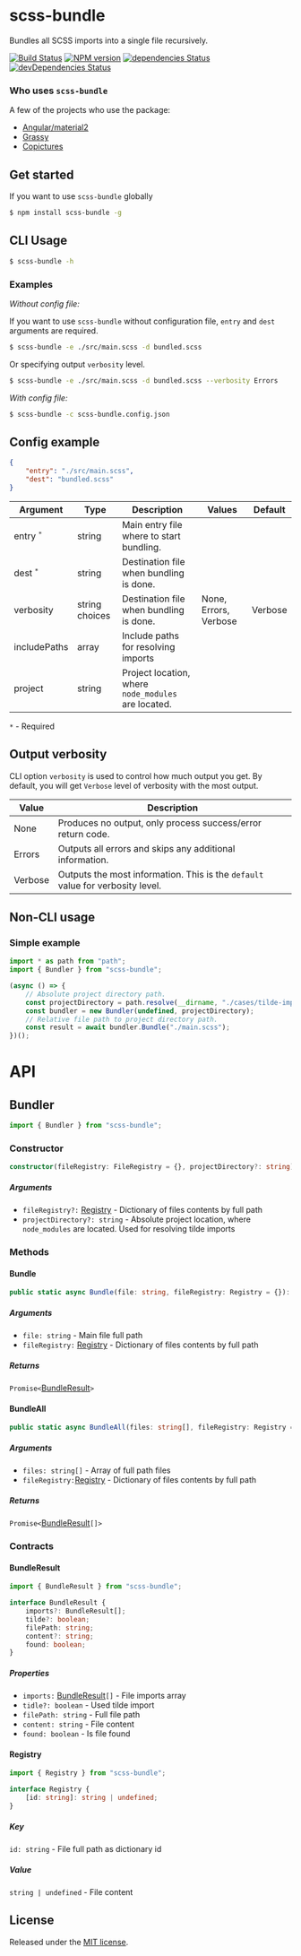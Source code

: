 # scss-bundle

Bundles all SCSS imports into a single file recursively.

[![Build Status](https://travis-ci.org/SimplrJS/scss-bundle.svg?branch=master)](https://travis-ci.org/SimplrJS/scss-bundle)
[![NPM version](http://img.shields.io/npm/v/scss-bundle.svg)](https://www.npmjs.com/package/scss-bundle) [![dependencies Status](https://david-dm.org/simplrjs/scss-bundle/status.svg)](https://david-dm.org/simplrjs/scss-bundle) [![devDependencies Status](https://david-dm.org/simplrjs/scss-bundle/dev-status.svg)](https://david-dm.org/simplrjs/scss-bundle?type=dev)

### Who uses `scss-bundle`

A few of the projects who use the package:

*   [Angular/material2](https://github.com/angular/material2)
*   [Grassy](https://github.com/lazarljubenovic/grassy)
*   [Copictures](https://copictures.com)

## Get started

If you want to use `scss-bundle` globally

```sh
$ npm install scss-bundle -g
```

## CLI Usage

```sh
$ scss-bundle -h
```

### Examples

_Without config file:_

If you want to use `scss-bundle` without configuration file, `entry` and `dest` arguments are required.

```sh
$ scss-bundle -e ./src/main.scss -d bundled.scss
```

Or specifying output `verbosity` level.

```sh
$ scss-bundle -e ./src/main.scss -d bundled.scss --verbosity Errors
```

_With config file:_

```sh
$ scss-bundle -c scss-bundle.config.json
```

## Config example

```json
{
    "entry": "./src/main.scss",
    "dest": "bundled.scss"
}
```

| Argument             | Type           | Description                                         | Values                | Default |
| -------------------- | -------------- | --------------------------------------------------- | --------------------- | ------- |
| entry <sup>`*`</sup> | string         | Main entry file where to start bundling.            |                       |         |
| dest <sup>`*`</sup>  | string         | Destination file when bundling is done.             |                       |         |
| verbosity            | string choices | Destination file when bundling is done.             | None, Errors, Verbose | Verbose |
| includePaths         | array          | Include paths for resolving imports                 |                       |         |
| project              | string         | Project location, where `node_modules` are located. |                       |         |

`*` - Required

## Output verbosity

CLI option `verbosity` is used to control how much output you get. By default, you will get `Verbose` level of verbosity with the most output.

| Value   | Description                                                                    |
| ------- | ------------------------------------------------------------------------------ |
| None    | Produces no output, only process success/error return code.                    |
| Errors  | Outputs all errors and skips any additional information.                       |
| Verbose | Outputs the most information. This is the `default` value for verbosity level. |

## Non-CLI usage

### Simple example

```typescript
import * as path from "path";
import { Bundler } from "scss-bundle";

(async () => {
    // Absolute project directory path.
    const projectDirectory = path.resolve(__dirname, "./cases/tilde-import");
    const bundler = new Bundler(undefined, projectDirectory);
    // Relative file path to project directory path.
    const result = await bundler.Bundle("./main.scss");
})();

```

# API

## Bundler

```typescript
import { Bundler } from "scss-bundle";
```

### Constructor

```ts
constructor(fileRegistry: FileRegistry = {}, projectDirectory?: string) {}
```

##### Arguments

*   `fileRegistry?:` [Registry](#registry) - Dictionary of files contents by full path
*   `projectDirectory?: string` - Absolute project location, where `node_modules` are located. Used for resolving tilde imports

### Methods

#### Bundle

```typescript
public static async Bundle(file: string, fileRegistry: Registry = {}): Promise<BundleResult>
```

##### Arguments

*   `file: string` - Main file full path
*   `fileRegistry:` [Registry](#registry) - Dictionary of files contents by full path

##### Returns

`Promise<`[BundleResult](#bundleresult)`>`

#### BundleAll

```typescript
public static async BundleAll(files: string[], fileRegistry: Registry = {}): Promise<BundleResult[]>
```

##### Arguments

*   `files: string[]` - Array of full path files
*   `fileRegistry:`[Registry](#registry) - Dictionary of files contents by full path

##### Returns

`Promise<`[BundleResult](#bundleresult)`[]>`

### Contracts

#### BundleResult

```typescript
import { BundleResult } from "scss-bundle";
```

```typescript
interface BundleResult {
    imports?: BundleResult[];
    tilde?: boolean;
    filePath: string;
    content?: string;
    found: boolean;
}
```

##### Properties

*   `imports:` [BundleResult](#bundleresult)`[]` - File imports array
*   `tidle?: boolean` - Used tilde import
*   `filePath: string` - Full file path
*   `content: string` - File content
*   `found: boolean` - Is file found

#### Registry

```typescript
import { Registry } from "scss-bundle";
```

```typescript
interface Registry {
    [id: string]: string | undefined;
}
```

##### Key

`id: string` - File full path as dictionary id

##### Value

`string | undefined` - File content

## License

Released under the [MIT license](LICENSE).
